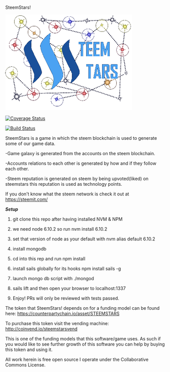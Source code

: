 SteemStars!

<img src="https://github.com/Tadasu85/steemstarssails/blob/master/assets/images/banner.png"></img>

[![Coverage Status](https://coveralls.io/repos/github/Tadasu85/steemstarssails/badge.svg)](https://coveralls.io/github/Tadasu85/steemstarssails)

[![Build Status](https://travis-ci.org/Tadasu85/steemstarssails.svg?branch=master)](https://travis-ci.org/Tadasu85/steemstarssails)

SteemStars is a game in which the steem blockchain is used to generate some of our game data.

-Game galaxy is generated from the accounts on the steem blockchain.

-Accounts relations to each other is generated by how and if they follow each other.

-Steem reputation is generated on steem by being upvoted(liked) on steemstars this reputation is used as technology points.

If you don't know what the steem network is check it out at https://steemit.com/

_________Setup_________

1) git clone this repo after having installed NVM & NPM 

2) we need node 6.10.2 so run nvm install 6.10.2

3) set that version of node as your default with nvm alias default 6.10.2

4) install mongodb

5) cd into this rep and run npm install

6) install sails globally for its hooks npm install sails -g

7) launch mongo db script with ./mongod

8) sails lift and then open your browser to localhost:1337

9) Enjoy! PRs will only be reviewed with tests passed.

The token that SteemStars! depends on for a funding model can be found here: https://counterpartychain.io/asset/STEEMSTARS

To purchase this token visit the vending machine: http://coinvend.io/steemstarsvend

This is one of the funding models that this software/game uses. As such if you would like to see further growth of this software you can help by buying this token and using it.

All work herein is free open source I operate under the Collaborative Commons License.

